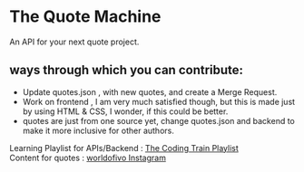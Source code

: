 # <b>The Quote Machine</b>
An API for your next quote project.

## ways through which you can contribute:
<ul>
    <li>Update quotes.json , with new quotes, and create a Merge Request.</li>
    <li>Work on frontend , I am very much satisfied though, but this is made just by using HTML & CSS, I wonder, if this could be better.</li>
    <li>quotes are just from one source yet, change quotes.json and backend to make it more inclusive for other authors.</li>
</ul>

Learning Playlist for APIs/Backend : <a href="https://youtube.com/playlist?list=PLRqwX-V7Uu6YxDKpFzf_2D84p0cyk4T7X">The Coding Train Playlist</a><br>
Content for quotes : <a href="https://www.instagram.com/worldofivo/">worldofivo Instagram</a>


